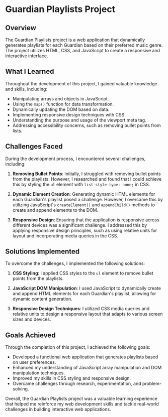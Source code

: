 # Guardian Playlists Project

## Overview

The Guardian Playlists project is a web application that dynamically generates playlists for each Guardian based on their preferred music genre. The project utilizes HTML, CSS, and JavaScript to create a responsive and interactive interface.

## What I Learned

Throughout the development of this project, I gained valuable knowledge and skills, including:

- Manipulating arrays and objects in JavaScript.
- Using the `map()` function for data transformation.
- Dynamically updating the DOM based on data.
- Implementing responsive design techniques with CSS.
- Understanding the purpose and usage of the viewport meta tag.
- Addressing accessibility concerns, such as removing bullet points from lists.

## Challenges Faced

During the development process, I encountered several challenges, including:

1. **Removing Bullet Points**: Initially, I struggled with removing bullet points from the playlists. However, I researched and found that I could achieve this by styling the `ul` element with `list-style-type: none;` in CSS.

2. **Dynamic Element Creation**: Generating dynamic HTML elements for each Guardian's playlist posed a challenge. However, I overcame this by utilizing JavaScript's `createElement()` and `appendChild()` methods to create and append elements to the DOM.

3. **Responsive Design**: Ensuring that the application is responsive across different devices was a significant challenge. I addressed this by applying responsive design principles, such as using relative units for layout and incorporating media queries in the CSS.

## Solutions Implemented

To overcome the challenges, I implemented the following solutions:

1. **CSS Styling**: I applied CSS styles to the `ul` element to remove bullet points from the playlists.

2. **JavaScript DOM Manipulation**: I used JavaScript to dynamically create and append HTML elements for each Guardian's playlist, allowing for dynamic content generation.

3. **Responsive Design Techniques**: I utilized CSS media queries and relative units to design a responsive layout that adapts to various screen sizes and devices.

## Goals Achieved

Through the completion of this project, I achieved the following goals:

- Developed a functional web application that generates playlists based on user preferences.
- Enhanced my understanding of JavaScript array manipulation and DOM manipulation techniques.
- Improved my skills in CSS styling and responsive design.
- Overcame challenges through research, experimentation, and problem-solving.

Overall, the Guardian Playlists project was a valuable learning experience that helped me reinforce my web development skills and tackle real-world challenges in building interactive web applications.
